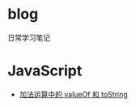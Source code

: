 # blog
日常学习笔记

# JavaScript
- [加法运算中的 valueOf 和 toString](https://github.com/Lesty612/blog/issues/1)

